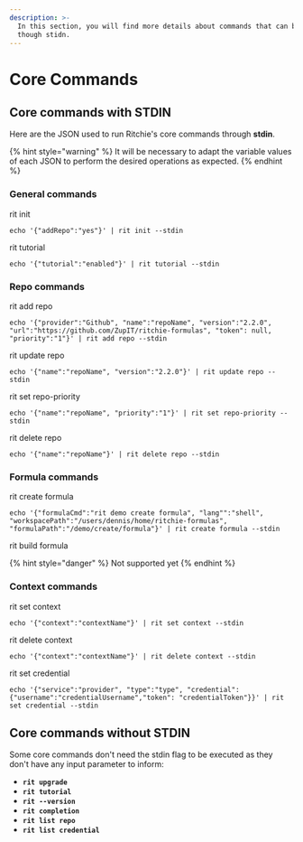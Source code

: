 ```yaml
---
description: >-
  In this section, you will find more details about commands that can be used
  though stidn.
---
```


# Core Commands

## Core commands with STDIN

Here are the JSON used to run Ritchie's core commands through **stdin**.

{% hint style="warning" %}
It will be necessary to adapt the variable values of each JSON to perform the desired operations as expected.
{% endhint %}

### General commands

rit init

```text
echo '{"addRepo":"yes"}' | rit init --stdin
```

rit tutorial

```text
echo '{"tutorial":"enabled"}' | rit tutorial --stdin
```

### Repo commands 

rit add repo

```text
echo '{"provider":"Github", "name":"repoName", "version":"2.2.0", "url":"https://github.com/ZupIT/ritchie-formulas", "token": null, "priority":"1"}' | rit add repo --stdin
```

rit update repo

```text
echo '{"name":"repoName", "version":"2.2.0"}' | rit update repo --stdin
```

rit set repo-priority

```text
echo '{"name":"repoName", "priority":"1"}' | rit set repo-priority --stdin
```

rit delete repo

```text
echo '{"name":"repoName"}' | rit delete repo --stdin
```

### Formula commands 

rit create formula

```text
echo '{"formulaCmd":"rit demo create formula", "lang"":"shell", "workspacePath":"/users/dennis/home/ritchie-formulas", "formulaPath":"/demo/create/formula"}' | rit create formula --stdin
```

rit build formula 

{% hint style="danger" %}
Not supported yet
{% endhint %}

### Context commands

rit set context

```text
echo '{"context":"contextName"}' | rit set context --stdin
```

rit delete context

```text
echo '{"context":"contextName"}' | rit delete context --stdin
```

rit set credential

```text
echo '{"service":"provider", "type":"type", "credential": {"username":"credentialUsername","token": "credentialToken"}}' | rit set credential --stdin
```

## Core commands without STDIN

Some core commands don't need the stdin flag to be executed as they don't have any input parameter to inform:

* **`rit upgrade`**
* **`rit tutorial`**
* **`rit --version`**
* **`rit completion`**
* **`rit list repo`**
* **`rit list credential`**

